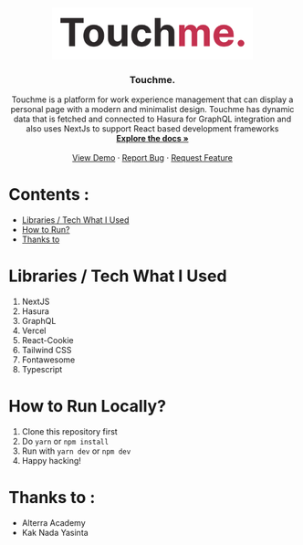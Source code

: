 <br />
<p align="center">
  <a href="https://github.com/aprian1337/touchme">
    <img src="/assets/logo.png" alt="Logo" width="70%" height="auto">
  </a>
  
  <h3 align="center">Touchme.</h3>

  <p align="center">
    Touchme is a platform for work experience management that can display a personal page with a modern and minimalist design. Touchme has dynamic data that is fetched and connected to Hasura for GraphQL integration and also uses NextJs to support React based development frameworks
    <br />
    <a href="https://github.com/aprian1337/thukul-service"><strong>Explore the docs »</strong></a>
    <br />
    <br />
    <a href="#!">View Demo</a>
    ·
    <a href="https://github.com/aprian1337/touchme/issues">Report Bug</a>
    ·
    <a href="https://github.com/aprian1337/touchme/issues">Request Feature</a>
  </p>
</p>

# Contents :
- [Libraries / Tech What I Used](#libraries-what-i-used)
- [How to Run?](#how-to-run-locally)
- [Thanks to](#thanks-to-)


# Libraries / Tech What I Used
1. NextJS
2. Hasura
3. GraphQL
4. Vercel
5. React-Cookie
6. Tailwind CSS
7. Fontawesome
8. Typescript

# How to Run Locally?
1. Clone this repository first
2. Do `yarn` or `npm install`
3. Run with `yarn dev` or `npm dev`
4. Happy hacking!

# Thanks to :
- Alterra Academy
- Kak Nada Yasinta
